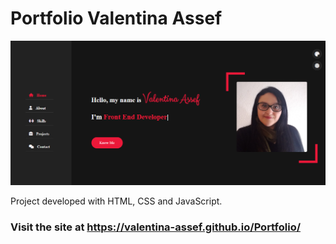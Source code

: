 # Portfolio Valentina Assef

![](./assets/img/screenshot.png)

Project developed with HTML, CSS and JavaScript.

### Visit the site at https://valentina-assef.github.io/Portfolio/
